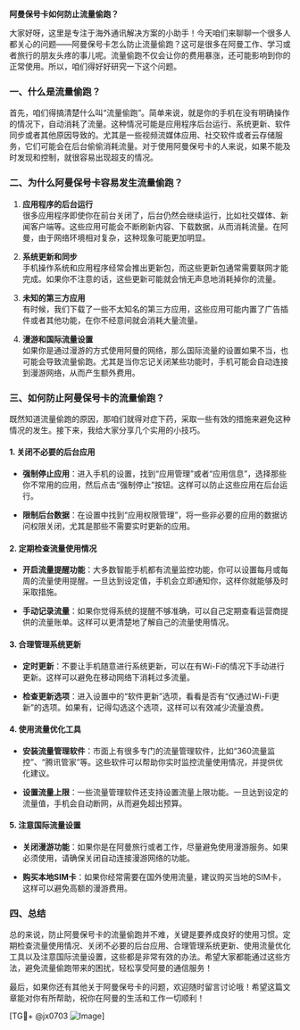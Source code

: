 **阿曼保号卡如何防止流量偷跑？**

大家好呀，这里是专注于海外通讯解决方案的小助手！今天咱们来聊聊一个很多人都关心的问题——阿曼保号卡怎么防止流量偷跑？这可是很多在阿曼工作、学习或者旅行的朋友头疼的事儿呢。流量偷跑不仅会让你的费用暴涨，还可能影响到你的正常使用。所以，咱们得好好研究一下这个问题。

### 一、什么是流量偷跑？

首先，咱们得搞清楚什么叫“流量偷跑”。简单来说，就是你的手机在没有明确操作的情况下，自动消耗了流量。这种情况可能是应用程序后台运行、系统更新、软件同步或者其他原因导致的。尤其是一些视频流媒体应用、社交软件或者云存储服务，它们可能会在后台偷偷消耗流量。对于使用阿曼保号卡的人来说，如果不能及时发现和控制，就很容易出现超支的情况。

### 二、为什么阿曼保号卡容易发生流量偷跑？

1. **应用程序的后台运行**  
   很多应用程序即使你在前台关闭了，后台仍然会继续运行，比如社交媒体、新闻客户端等。这些应用可能会不断刷新内容、下载数据，从而消耗流量。在阿曼，由于网络环境相对复杂，这种现象可能更加明显。

2. **系统更新和同步**  
   手机操作系统和应用程序经常会推出更新包，而这些更新包通常需要联网才能完成。如果你不注意的话，这些更新可能就会悄无声息地消耗掉你的流量。

3. **未知的第三方应用**  
   有时候，我们下载了一些不太知名的第三方应用，这些应用可能内置了广告插件或者其他功能，在你不经意间就会消耗大量流量。

4. **漫游和国际流量设置**  
   如果你是通过漫游的方式使用阿曼的网络，那么国际流量的设置如果不当，也可能会导致流量偷跑。尤其是当你忘记关闭某些功能时，手机可能会自动连接到漫游网络，从而产生额外费用。

### 三、如何防止阿曼保号卡的流量偷跑？

既然知道流量偷跑的原因，那咱们就得对症下药，采取一些有效的措施来避免这种情况的发生。接下来，我给大家分享几个实用的小技巧。

#### 1. 关闭不必要的后台应用

- **强制停止应用**：进入手机的设置，找到“应用管理”或者“应用信息”，选择那些你不常用的应用，然后点击“强制停止”按钮。这样可以防止这些应用在后台运行。
  
- **限制后台数据**：在设置中找到“应用权限管理”，将一些非必要的应用的数据访问权限关闭，尤其是那些不需要实时更新的应用。

#### 2. 定期检查流量使用情况

- **开启流量提醒功能**：大多数智能手机都有流量监控功能，你可以设置每月或每周的流量使用提醒。一旦达到设定值，手机会立即通知你，这样你就能够及时采取措施。

- **手动记录流量**：如果你觉得系统的提醒不够准确，可以自己定期查看运营商提供的流量账单。这样可以更清楚地了解自己的流量使用情况。

#### 3. 合理管理系统更新

- **定时更新**：不要让手机随意进行系统更新，可以在有Wi-Fi的情况下手动进行更新。这样可以避免在移动网络下消耗过多流量。

- **检查更新选项**：进入设置中的“软件更新”选项，看看是否有“仅通过Wi-Fi更新”的选项。如果有，记得勾选这个选项，这样可以有效减少流量浪费。

#### 4. 使用流量优化工具

- **安装流量管理软件**：市面上有很多专门的流量管理软件，比如“360流量监控”、“腾讯管家”等。这些软件可以帮助你实时监控流量使用情况，并提供优化建议。

- **设置流量上限**：一些流量管理软件还支持设置流量上限功能。一旦达到设定的流量值，手机会自动断网，从而避免超出预算。

#### 5. 注意国际流量设置

- **关闭漫游功能**：如果你是在阿曼旅行或者工作，尽量避免使用漫游服务。如果必须使用，请确保关闭自动连接漫游网络的功能。

- **购买本地SIM卡**：如果你经常需要在国外使用流量，建议购买当地的SIM卡，这样可以避免高额的漫游费用。

### 四、总结

总的来说，防止阿曼保号卡的流量偷跑并不难，关键是要养成良好的使用习惯。定期检查流量使用情况、关闭不必要的后台应用、合理管理系统更新、使用流量优化工具以及注意国际流量设置，这些都是非常有效的办法。希望大家都能通过这些方法，避免流量偷跑带来的困扰，轻松享受阿曼的通信服务！

最后，如果你还有其他关于阿曼保号卡的问题，欢迎随时留言讨论哦！希望这篇文章能对你有所帮助，祝你在阿曼的生活和工作一切顺利！

[TG💪+ @jx0703 ![Image](https://github.com/user-attachments/assets/dbca1d08-cadb-493c-b0ec-ad6f7a83f270)]